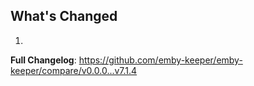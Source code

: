 ## What's Changed

1.

**Full Changelog**: https://github.com/emby-keeper/emby-keeper/compare/v0.0.0...v7.1.4
